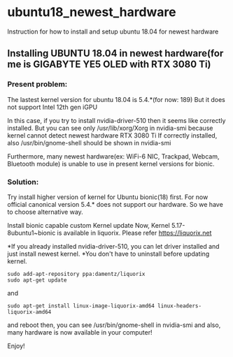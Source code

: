 # ubuntu18_newest_hardware
Instruction for how to install and setup ubuntu 18.04 for newest hardware

## Installing UBUNTU 18.04 in newest hardware(for me is GIGABYTE YE5 OLED with RTX 3080 Ti)

### Present problem:
The lastest kernel version for ubuntu 18.04 is 5.4.*(for now: 189)
But it does not support Intel 12th gen iGPU

In this case, if you try to install nvidia-driver-510 then it seems like correctly installed.
But you can see only
/usr/lib/xorg/Xorg in nvidia-smi
because kernel cannot detect newest hardware RTX 3080 Ti
If correctly installed, also /usr/bin/gnome-shell should be shown in nvidia-smi


Furthermore, many newest hardware(ex: WiFi-6 NIC, Trackpad, Webcam, Bluetooth module) is unable to use in present kernel versions for bionic.


### Solution:
Try install higher version of kernel for Ubuntu bionic(18) first. For now official canonical version 5.4.* does not support our hardware.
So we have to choose alternative way.

Install bionic capable custom Kernel update
Now, Kernel 5.17-8ubuntu1~bionic is available in liquorix.
Please refer https://liquorix.net


*If you already installed nvidia-driver-510, you can let driver installed and just install newest kernel.
*You don't have to uninstall before updating kernel.


    sudo add-apt-repository ppa:damentz/liquorix
    sudo apt-get update


and


    sudo apt-get install linux-image-liquorix-amd64 linux-headers-liquorix-amd64



and reboot then,
you can see 
/usr/bin/gnome-shell in nvidia-smi
and also, many hardware is now available in your computer!

Enjoy!
